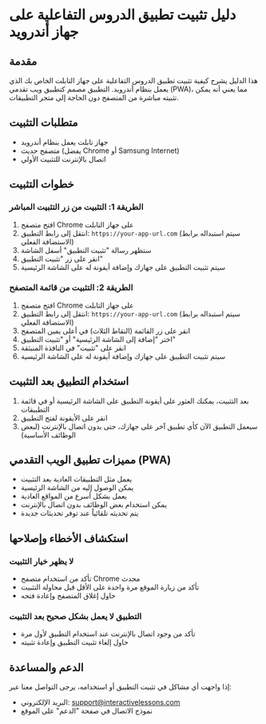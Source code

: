 # دليل تثبيت تطبيق الدروس التفاعلية على جهاز أندرويد

## مقدمة

هذا الدليل يشرح كيفية تثبيت تطبيق الدروس التفاعلية على جهاز التابلت الخاص بك الذي يعمل بنظام أندرويد. التطبيق مصمم كتطبيق ويب تقدمي (PWA)، مما يعني أنه يمكن تثبيته مباشرة من المتصفح دون الحاجة إلى متجر التطبيقات.

## متطلبات التثبيت

- جهاز تابلت يعمل بنظام أندرويد
- متصفح حديث (يفضل Chrome أو Samsung Internet)
- اتصال بالإنترنت للتثبيت الأولي

## خطوات التثبيت

### الطريقة 1: التثبيت من زر التثبيت المباشر

1. افتح متصفح Chrome على جهاز التابلت
2. انتقل إلى رابط التطبيق: `https://your-app-url.com` (سيتم استبداله برابط الاستضافة الفعلي)
3. ستظهر رسالة "تثبيت التطبيق" أسفل الشاشة
4. انقر على زر "تثبيت التطبيق"
5. سيتم تثبيت التطبيق على جهازك وإضافة أيقونة له على الشاشة الرئيسية

### الطريقة 2: التثبيت من قائمة المتصفح

1. افتح متصفح Chrome على جهاز التابلت
2. انتقل إلى رابط التطبيق: `https://your-app-url.com` (سيتم استبداله برابط الاستضافة الفعلي)
3. انقر على زر القائمة (النقاط الثلاث) في أعلى يمين المتصفح
4. اختر "إضافة إلى الشاشة الرئيسية" أو "تثبيت التطبيق"
5. انقر على "تثبيت" في النافذة المنبثقة
6. سيتم تثبيت التطبيق على جهازك وإضافة أيقونة له على الشاشة الرئيسية

## استخدام التطبيق بعد التثبيت

1. بعد التثبيت، يمكنك العثور على أيقونة التطبيق على الشاشة الرئيسية أو في قائمة التطبيقات
2. انقر على الأيقونة لفتح التطبيق
3. سيعمل التطبيق الآن كأي تطبيق آخر على جهازك، حتى بدون اتصال بالإنترنت (لبعض الوظائف الأساسية)

## مميزات تطبيق الويب التقدمي (PWA)

- يعمل مثل التطبيقات العادية بعد التثبيت
- يمكن الوصول إليه من الشاشة الرئيسية
- يعمل بشكل أسرع من المواقع العادية
- يمكن استخدام بعض الوظائف بدون اتصال بالإنترنت
- يتم تحديثه تلقائياً عند توفر تحديثات جديدة

## استكشاف الأخطاء وإصلاحها

### لا يظهر خيار التثبيت

- تأكد من استخدام متصفح Chrome محدث
- تأكد من زيارة الموقع مرة واحدة على الأقل قبل محاولة التثبيت
- حاول إغلاق المتصفح وإعادة فتحه

### التطبيق لا يعمل بشكل صحيح بعد التثبيت

- تأكد من وجود اتصال بالإنترنت عند استخدام التطبيق لأول مرة
- حاول إلغاء تثبيت التطبيق وإعادة تثبيته

## الدعم والمساعدة

إذا واجهت أي مشاكل في تثبيت التطبيق أو استخدامه، يرجى التواصل معنا عبر:

- البريد الإلكتروني: support@interactivelessons.com
- نموذج الاتصال في صفحة "الدعم" على الموقع
